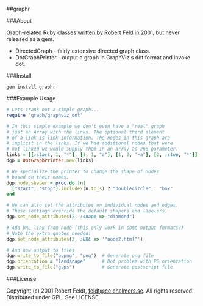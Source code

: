 ##graphr

###About

Graph-related Ruby classes [written by Robert Feld](http://rockit.sourceforge.net/subprojects/graphr/) in 2001, but never released as a gem.

* DirectedGraph - fairly extensive directed graph class.
* DotGraphPrinter - output a graph in GraphViz's dot format and invoke dot.

###Install

    gem install graphr

###Example Usage

```ruby
# Lets crank out a simple graph...
require 'graph/graphviz_dot'

# In this simple example we don't even have a "real" graph
# just an Array with the links. The optional third element 
# of a link is link information. The nodes in this graph are 
# implicit in the links. If we had additional nodes that were
# not linked we would supply them in an array as 2nd parameter.
links = [[:start, 1, "*"], [1, 1, "a"], [1, 2, "~a"], [2, :stop, "*"]]
dgp = DotGraphPrinter.new(links)

# We specialize the printer to change the shape of nodes
# based on their names.
dgp.node_shaper = proc do |n|
  ["start", "stop"].include?(n.to_s) ? "doublecircle" : "box"
end

# We can also set the attributes on individual nodes and edges.
# These settings override the default shapers and labelers.
dgp.set_node_attributes(2, :shape => "diamond")

# Add URL link from node (this only work in some output formats?)
# Note the extra quotes needed!
dgp.set_node_attributes(2, :URL => '"node2.html"')

# And now output to files
dgp.write_to_file("g.png", "png")  # Generate png file
dgp.orientation = "landscape"      # Dot problem with PS orientation
dgp.write_to_file("g.ps")          # Generate postscript file
```

###License

Copyright (c) 2001 Robert Feldt, feldt@ce.chalmers.se. All rights reserved. Distributed under GPL. See LICENSE.